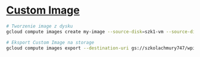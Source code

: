 # [Custom Image](https://szkolachmury.pl/google-cloud-platform-droga-architekta/tydzien-3-compute-engine/images-hands-on/)


```bash
# Tworzenie image z dysku
gcloud compute images create my-image --source-disk=szk1-vm --source-disk-zone=europe-west2-a

# Eksport Custom Image na storage
gcloud compute images export --destination-uri gs://szkolachmury747/wpimage1.tar.gz --image my-image
```